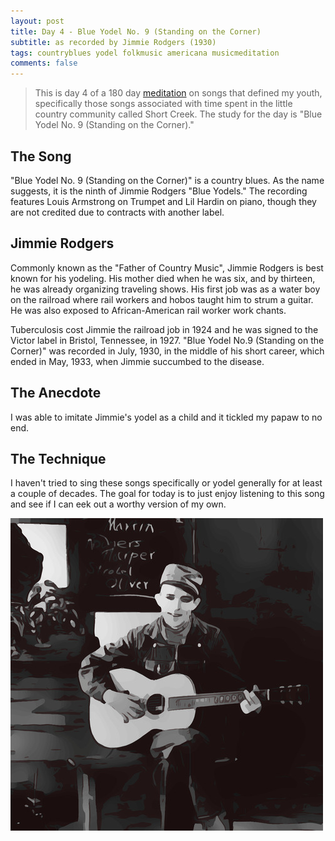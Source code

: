 ```yaml
---
layout: post
title: Day 4 - Blue Yodel No. 9 (Standing on the Corner)
subtitle: as recorded by Jimmie Rodgers (1930)
tags: countryblues yodel folkmusic americana musicmeditation
comments: false
---
```

> This is day 4 of a 180 day [meditation](../currentmeditation) on songs that defined my youth, specifically those songs associated with time spent in the little country community called Short Creek. The study for the day is "Blue Yodel No. 9 (Standing on the Corner)."

## The Song
"Blue Yodel No. 9 (Standing on the Corner)" is a country blues. As the name suggests, it is the ninth of Jimmie Rodgers "Blue Yodels." The recording features Louis Armstrong on Trumpet and Lil Hardin on piano, though they are not credited due to contracts with another label.

## Jimmie Rodgers
Commonly known as the "Father of Country Music", Jimmie Rodgers is best known for his yodeling. His mother died when he was six, and by thirteen, he was already organizing traveling shows. His first job was as a water boy on the railroad where rail workers and hobos taught him to strum a guitar. He was also exposed to African-American rail worker work chants.

Tuberculosis cost Jimmie the railroad job in 1924 and he was signed to the Victor label in Bristol, Tennessee, in 1927. "Blue Yodel No.9 (Standing on the Corner)" was recorded in July, 1930, in the middle of his short career, which ended in May, 1933, when Jimmie succumbed to the disease.

## The Anecdote
I was able to imitate Jimmie's yodel as a child and it tickled my papaw to no end.

## The Technique
I haven't tried to sing these songs specifically or yodel generally for at least a couple of decades. The goal for today is to just enjoy listening to this song and see if I can eek out a worthy version of my own.

![Jimmie Rodgers](/assets/img/jimmierodgers.jpg)
